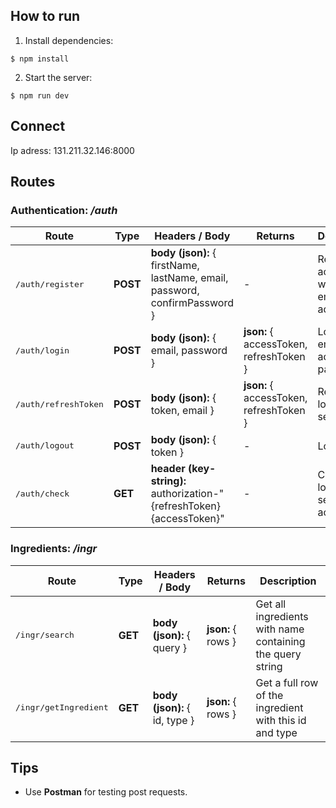 ## How to run

1. Install dependencies:

```console
$ npm install
```

2. Start the server:

```console
$ npm run dev
```

## Connect

Ip adress: 131.211.32.146:8000

## Routes

### Authentication: */auth*

<table >
<thead>
  <tr>
    <th>Route</span></th>
    <th>Type</th>
    <th>Headers / Body</th>
    <th>Returns</th>
    <th>Description</th>
  </tr>
</thead>
<tbody>
  <tr>
    <td ><pre>/auth/register</pre></td>
    <td ><b>POST</b></td>
    <td > <b>body (json):</b> { firstName, lastName, email, password, confirmPassword }</td>
    <td > - </td>
    <td > Register an account with an email adress</td>
  </tr>
  <tr>
    <td ><pre>/auth/login</pre></td>
    <td ><b>POST</b></td>
    <td > <b>body (json):</b> { email, password }</td>
    <td > <b>json:</b> { accessToken, refreshToken }</td>
    <td > Login with email adress and password.</td>
  </tr>
  <tr>
    <td ><pre>/auth/refreshToken</pre></td>
    <td ><b>POST</b></td>
    <td > <b>body (json):</b> { token, email }</td>
    <td > <b>json:</b> { accessToken, refreshToken }</td>
    <td > Refresh login session </td>
  </tr>
  <tr>
    <td ><pre>/auth/logout</pre></td>
    <td ><b>POST</b></td>
    <td > <b>body (json):</b> { token }</td>
    <td >-</td>
    <td > Logout </td>
  </tr>
  <tr>
    <td ><pre>/auth/check</pre></td>
    <td ><b>GET</b></td>
    <td > <b>header (key-string):</b> authorization-"{refreshToken} {accessToken}"</td>
    <td >-</td>
    <td > Check if login session is active </td>
  </tr>
</tbody>
</table>

### Ingredients: */ingr*


<table >
<thead>
  <tr>
    <th>Route</span></th>
    <th>Type</th>
    <th>Headers / Body</th>
    <th>Returns</th>
    <th>Description</th>
  </tr>
</thead>
<tbody>
  <tr>
    <td ><pre>/ingr/search</pre></td>
    <td ><b>GET</b></td>
    <td > <b>body (json):</b> { query }</td>
    <td > <b>json:</b> { rows }</td>
    <td > Get all ingredients with name containing the query string </td>
  </tr>
    <tr>
    <td ><pre>/ingr/getIngredient</pre></td>
    <td ><b>GET</b></td>
    <td > <b>body (json):</b> { id, type }</td>
    <td > <b>json:</b> { rows }</td>
    <td > Get a full row of the ingredient with this id and type </td>
  </tr>
</tbody>
</table>

## Tips

- Use **Postman** for testing post requests.
